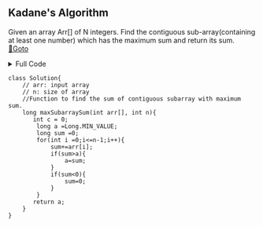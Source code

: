 ## Kadane's Algorithm 
Given an array Arr[] of N integers. Find the contiguous sub-array(containing at least one number) which has the maximum sum and return its sum. [🔗Goto](https://practice.geeksforgeeks.org/problems/kadanes-algorithm-1587115620/1) 

<details>
<summary>Full Code</summary>

```
import java.io.*;

class Main {
    
	public static void main (String[] args) throws IOException {
		BufferedReader br = new BufferedReader(new InputStreamReader(System.in));
		int t = Integer.parseInt(br.readLine().trim()); //Inputting the testcases
		while(t-->0){
		    //size of array
		    int n = Integer.parseInt(br.readLine().trim());
		    int arr[] = new int[n];
		    String inputLine[] = br.readLine().trim().split(" ");
		    
		    //adding elements
		    for(int i=0; i<n; i++){
		        arr[i] = Integer.parseInt(inputLine[i]);
		    }
		    
		    Solution obj = new Solution();
		    
		    //calling maxSubarraySum() function
		    System.out.println(obj.maxSubarraySum(arr, n));
		}
	}
}

// } Driver Code Ends


class Solution{
    // arr: input array
    // n: size of array
    //Function to find the sum of contiguous subarray with maximum sum.
    long maxSubarraySum(int arr[], int n){
       int c = 0;
        long a =Long.MIN_VALUE;
        long sum =0;
        for(int i =0;i<=n-1;i++){
            sum+=arr[i];
            if(sum>a){
                a=sum;
            }
            if(sum<0){
                sum=0;
            }
        }
       return a;
    }
}
```
</details>

```
class Solution{
    // arr: input array
    // n: size of array
    //Function to find the sum of contiguous subarray with maximum sum.
    long maxSubarraySum(int arr[], int n){
       int c = 0;
        long a =Long.MIN_VALUE;
        long sum =0;
        for(int i =0;i<=n-1;i++){
            sum+=arr[i];
            if(sum>a){
                a=sum;
            }
            if(sum<0){
                sum=0;
            }
        }
       return a;
    }
}
```